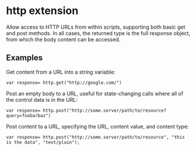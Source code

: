 http extension
==============

Allow access to HTTP URLs from within scripts, supporting both basic
get and post methods. In all cases, the returned type is the full
response object, from which the body content can be accessed.

## Examples

Get content from a URL into a string variable:

```
var response= http.get("http://google.com/")
```

Post an empty body to a URL, useful for state-changing calls where
all of the control data is in the URL:

```
var response= http.post("http://some.server/path/to/resource?query=foobarbaz")
```

Post content to a URL, specifying the URL, content value, and content type:
```
var response= http.post("http://some.server/path/to/resource", "this is the data", "text/plain");
```
